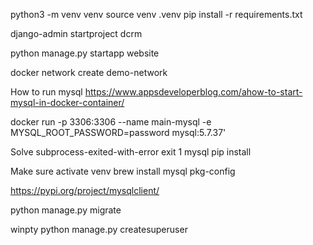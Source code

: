 python3 -m venv venv
source venv .venv
pip install -r requirements.txt

django-admin startproject dcrm

python manage.py startapp website

docker network create demo-network

How to run mysql
https://www.appsdeveloperblog.com/ahow-to-start-mysql-in-docker-container/

docker run -p 3306:3306 --name main-mysql -e MYSQL_ROOT_PASSWORD=password mysql:5.7.37'

Solve subprocess-exited-with-error exit 1 mysql pip install

Make sure activate venv
brew install mysql pkg-config


https://pypi.org/project/mysqlclient/


python manage.py migrate

winpty python manage.py createsuperuser